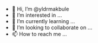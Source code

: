 - 👋 Hi, I’m @yldrmakbule
- 👀 I’m interested in ...
- 🌱 I’m currently learning ...
- 💞️ I’m looking to collaborate on ...
- 📫 How to reach me ...

<!---
yldrmakbule/yldrmakbule is a ✨ special ✨ repository because its `README.md` (this file) appears on your GitHub profile.
You can click the Preview link to take a look at your changes.
--->

